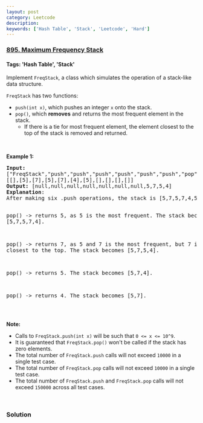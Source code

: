 ```yaml
---
layout: post
category: Leetcode
description: 
keywords: ['Hash Table', 'Stack', 'Leetcode', 'Hard']
---
```

### [895. Maximum Frequency Stack](https://leetcode.com/problems/maximum-frequency-stack)

#### Tags: 'Hash Table', 'Stack'

<div class="content__u3I1 question-content__JfgR"><div><p>Implement <code>FreqStack</code>, a class which simulates the operation of a stack-like data structure.</p>
<p><code>FreqStack</code> has two functions:</p>
<ul>
<li><code>push(int x)</code>, which pushes an integer <code>x</code> onto the stack.</li>
<li><code>pop()</code>, which <strong>removes</strong> and returns the most frequent element in the stack.
	<ul>
<li>If there is a tie for most frequent element, the element closest to the top of the stack is removed and returned.</li>
</ul>
</li>
</ul>
<p> </p>
<p><strong>Example 1:</strong></p>
<pre><strong>Input: </strong>
<span id="example-input-1-1">["FreqStack","push","push","push","push","push","push","pop","pop","pop","pop"]</span>,
<span id="example-input-1-2">[[],[5],[7],[5],[7],[4],[5],[],[],[],[]]</span>
<strong>Output: </strong><span id="example-output-1">[null,null,null,null,null,null,null,5,7,5,4]</span>
<strong>Explanation</strong>:
After making six .push operations, the stack is [5,7,5,7,4,5] from bottom to top.  Then:

pop() -&gt; returns 5, as 5 is the most frequent.
The stack becomes [5,7,5,7,4].

pop() -&gt; returns 7, as 5 and 7 is the most frequent, but 7 is closest to the top.
The stack becomes [5,7,5,4].

pop() -&gt; returns 5.
The stack becomes [5,7,4].

pop() -&gt; returns 4.
The stack becomes [5,7].
</pre>
<p> </p>
<p><strong>Note:</strong></p>
<ul>
<li>Calls to <code>FreqStack.push(int x)</code> will be such that <code>0 &lt;= x &lt;= 10^9</code>.</li>
<li>It is guaranteed that <code>FreqStack.pop()</code> won't be called if the stack has zero elements.</li>
<li>The total number of <code>FreqStack.push</code> calls will not exceed <code>10000</code> in a single test case.</li>
<li>The total number of <code>FreqStack.pop</code> calls will not exceed <code>10000</code> in a single test case.</li>
<li>The total number of <code>FreqStack.push</code> and <code>FreqStack.pop</code> calls will not exceed <code>150000</code> across all test cases.</li>
</ul>
<div>
<p> </p>
</div>
</div></div>

### Solution
